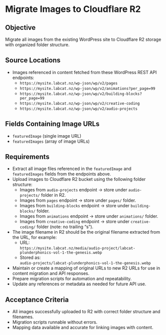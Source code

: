 # Migrate Images to Cloudflare R2

## Objective
Migrate all images from the existing WordPress site to Cloudflare R2 storage with organized folder structure.

## Source Locations
- Images referenced in content fetched from these WordPress REST API endpoints:
  - `https://mysite.labcat.nz/wp-json/wp/v2/pages`
  - `https://mysite.labcat.nz/wp-json/wp/v2/animations?per_page=99`
  - `https://mysite.labcat.nz/wp-json/wp/v2/building-blocks?per_page=99`
  - `https://mysite.labcat.nz/wp-json/wp/v2/creative-coding`
  - `https://mysite.labcat.nz/wp-json/wp/v2/audio-projects`

## Fields Containing Image URLs
- `featuredImage` (single image URL)
- `featuredImages` (array of image URLs)

## Requirements
- Extract all image files referenced in the `featuredImage` and `featuredImages` fields from the endpoints above.
- Upload images to Cloudflare R2 bucket using the following folder structure:
  - Images from `audio-projects` endpoint → store under `audio-projects/` folder in R2.
  - Images from `pages` endpoint → store under `pages/` folder.
  - Images from `building-blocks` endpoint → store under `building-blocks/` folder.
  - Images from `animations` endpoint → store under `animations/` folder.
  - Images from `creative-coding` endpoint → store under `creative-coding/` folder (note: no trailing “s”).
- The image filename in R2 should be the original filename extracted from the URL, for example:
  - URL:  
    `https://mysite.labcat.nz/media/audio-project/labcat-plunderphonics-vol-1-the-genesis.webp`  
  - Stored as:  
    `audio-projects/labcat-plunderphonics-vol-1-the-genesis.webp`
- Maintain or create a mapping of original URLs to new R2 URLs for use in content migration and API responses.
- Prepare migration scripts for automation and repeatability.
- Update any references or metadata as needed for future API use.

## Acceptance Criteria
- All images successfully uploaded to R2 with correct folder structure and filenames.
- Migration scripts runnable without errors.
- Mapping data available and accurate for linking images with content.
